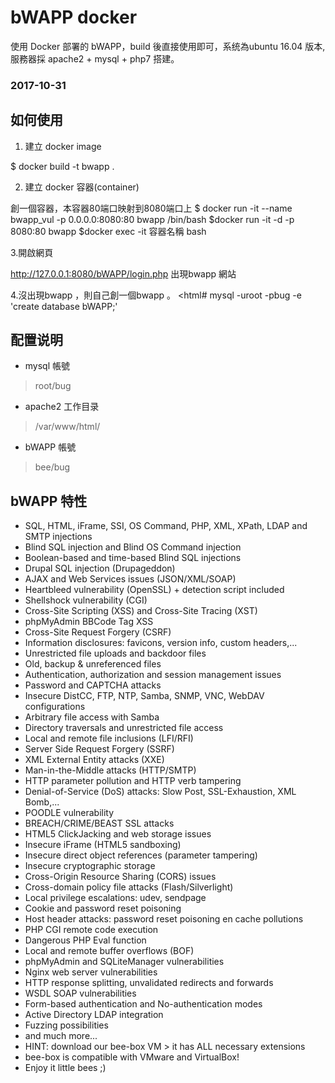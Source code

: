 # bWAPP docker

使用 Docker 部署的 bWAPP，build 後直接使用即可，系统為ubuntu 16.04 版本, 服務器採 apache2 + mysql + php7 搭建。

### 2017-10-31

## 如何使用

1. 建立 docker image

$ docker build -t bwapp .

2. 建立 docker 容器(container)

創一個容器，本容器80端口映射到8080端口上
$ docker run -it --name bwapp_vul -p 0.0.0.0:8080:80 bwapp /bin/bash
$docker run -it -d -p 8080:80 bwapp
$docker exec -it 容器名稱 bash

3.開啟網頁

http://127.0.0.1:8080/bWAPP/login.php 出現bwapp 網站

4.沒出現bwapp ，則自己創一個bwapp 。
<html# mysql -uroot -pbug -e 'create database bWAPP;' 

## 配置说明

* mysql 帳號
> root/bug

* apache2 工作目录
> /var/www/html/

* bWAPP 帳號
> bee/bug

## bWAPP 特性

* SQL, HTML, iFrame, SSI, OS Command, PHP, XML, XPath, LDAP and SMTP injections
* Blind SQL injection and Blind OS Command injection
* Boolean-based and time-based Blind SQL injections
* Drupal SQL injection (Drupageddon)
* AJAX and Web Services issues (JSON/XML/SOAP)
* Heartbleed vulnerability (OpenSSL) + detection script included
* Shellshock vulnerability (CGI)
* Cross-Site Scripting (XSS) and Cross-Site Tracing (XST)
* phpMyAdmin BBCode Tag XSS
* Cross-Site Request Forgery (CSRF)
* Information disclosures: favicons, version info, custom headers,...
* Unrestricted file uploads and backdoor files
* Old, backup & unreferenced files
* Authentication, authorization and session management issues
* Password and CAPTCHA attacks
* Insecure DistCC, FTP, NTP, Samba, SNMP, VNC, WebDAV configurations
* Arbitrary file access with Samba
* Directory traversals and unrestricted file access
* Local and remote file inclusions (LFI/RFI)
* Server Side Request Forgery (SSRF)
* XML External Entity attacks (XXE)
* Man-in-the-Middle attacks (HTTP/SMTP)
* HTTP parameter pollution and HTTP verb tampering
* Denial-of-Service (DoS) attacks: Slow Post, SSL-Exhaustion, XML Bomb,...
* POODLE vulnerability
* BREACH/CRIME/BEAST SSL attacks
* HTML5 ClickJacking and web storage issues
* Insecure iFrame (HTML5 sandboxing)
* Insecure direct object references (parameter tampering)
* Insecure cryptographic storage
* Cross-Origin Resource Sharing (CORS) issues
* Cross-domain policy file attacks (Flash/Silverlight)
* Local privilege escalations: udev, sendpage
* Cookie and password reset poisoning
* Host header attacks: password reset poisoning en cache pollutions
* PHP CGI remote code execution
* Dangerous PHP Eval function
* Local and remote buffer overflows (BOF)
* phpMyAdmin and SQLiteManager vulnerabilities
* Nginx web server vulnerabilities
* HTTP response splitting, unvalidated redirects and forwards
* WSDL SOAP vulnerabilities
* Form-based authentication and No-authentication modes
* Active Directory LDAP integration
* Fuzzing possibilities
* and much more...
* HINT: download our bee-box VM > it has ALL necessary extensions
* bee-box is compatible with VMware and VirtualBox!
* Enjoy it little bees ;)

